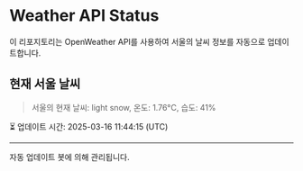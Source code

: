 
# Weather API Status

이 리포지토리는 OpenWeather API를 사용하여 서울의 날씨 정보를 자동으로 업데이트합니다.

## 현재 서울 날씨
> 서울의 현재 날씨: light snow, 온도: 1.76°C, 습도: 41%

⏳ 업데이트 시간: 2025-03-16 11:44:15 (UTC)

---
자동 업데이트 봇에 의해 관리됩니다.
